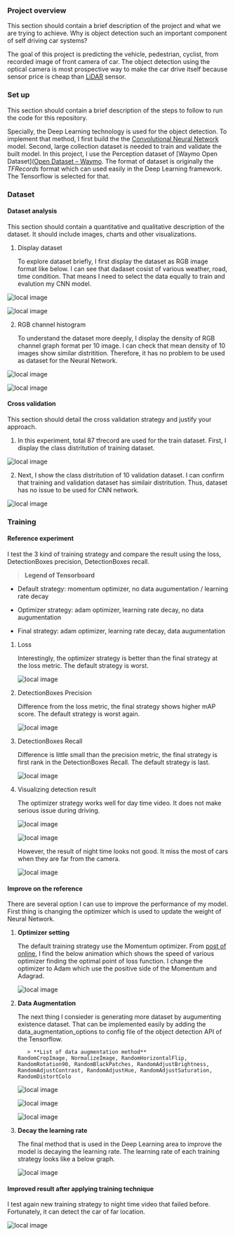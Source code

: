 ### Project overview

This section should contain a brief description of the project and what we are trying to achieve. Why is object detection such an important component of self driving car systems?

The goal of this project is predicting the vehicle, pedestrian, cyclist, from recorded image of front camera of car. The object detection using  the optical camera is most prospective way to make the car drive itself because sensor price is cheap than [LiDAR](https://velodynelidar.com/what-is-lidar/) sensor.

### Set up

This section should contain a brief description of the steps to follow to run the code for this repository.

Specially, the Deep Learning technology is used for the object detection. To implement that method, I first build the the [Convolutional Neural Network](https://en.wikipedia.org/wiki/Convolutional_neural_network) model. Second, large collection dataset is needed to train and validate the built model. In this project, I use  the Perception dataset of [Waymo Open Dataset]([Open Dataset – Waymo](https://waymo.com/open/). The format of dataset is originally the *TFRecords* format which can used easily in the Deep Learning framework. The Tensorflow is selected for that. 

### Dataset

#### Dataset analysis

This section should contain a quantitative and qualitative description of the dataset. It should include images, charts and other visualizations.

1. Display dataset
   
   To explore dataset briefly, I first display the dataset as RGB image format like below. I can see that dadaset cosist of various weather, road, time condition. That means I need to select the data equally to train and evalution my CNN model.

![local image](eda_pic/eda_pic_11.png)

![local image](eda_pic/eda_pic_12.png)

2. RGB channel histogram
   
   To understand the dataset more deeply, I display the density of RGB channel graph format per 10 image. I can check that mean density of 10 images show similar distritition. Therefore, it has no problem to be used as dataset for the Neural Network.

![local image](eda_pic/eda_pic_16.png)

![local image](eda_pic/eda_pic_18.png)

#### 

#### Cross validation

This section should detail the cross validation strategy and justify your approach.

1. In this experiment, total 87 tfrecord are used for the train dataset. First, I display the class distritution of training dataset. 

![local image](eda_pic/eda_pic_26.png)

2. Next, I show the class distritution of 10 validation dataset. I can confirm that training and validation dataset has similair distritution. Thus, dataset has no issue to be used for CNN network.

![local image](eda_pic/eda_pic_27.png)

### Training

#### Reference experiment

I test the 3 kind of training strategy and compare the result using the loss, DetectionBoxes precision, DetectionBoxes recall.


> **Legend of Tensorboard**
- Default strategy: momentum optimizer, no data augumentation / learning rate decay

- Optimizer strategy: adam optimizer, learning rate decay, no data augumentation

- Final strategy: adam optimizer, learning rate decay, data augumentation


1. Loss
   
   Interestingly, the optimizer strategy is better than the final strategy at the loss metric. The default strategy is worst.
   
   ![local image](training_strategy_pic/loss_graph.png)

2. DetectionBoxes Precision
   
   Difference from the loss metric, the final strategy shows higher mAP score. The default strategy is worst again.
   
   ![local image](training_strategy_pic/precision_graph.png)

3. DetectionBoxes Recall
   
   Difference is little small than the precision metric, the final strategy is first rank in the DetectionBoxes Recall. The default strategy is last.
   
   ![local image](training_strategy_pic/recall_graph.png)

4. Visualizing detection result 
   
   The optimizer strategy works well for day time video. It does not make serious issue during driving.
   
   ![local image](optimizer_video/animation_1.gif)
   
   ![local image](optimizer_video/animation_2.gif)
   
   However, the result of night time looks not good. It miss the most of cars when they are far from the camera.  
   
   ![local image](optimizer_video/animation_3.gif)

#### Improve on the reference

There are several option I can use to improve the performance of my model. First thing is changing the optimizer which is used to update the weight of Neural Network.

1. **Optimizer setting**
   
   The default training strategy use the Momentum optimizer. From [post of online](https://medium.com/@ramrajchandradevan/the-evolution-of-gradient-descend-optimization-algorithm-4106a6702d39), I find the below animation which shows the speed of various optimizer finding the optimal point of loss function. I change the optimizer to Adam which use the positive side of the Momentum and Adagrad.
   
   ![local image](training_strategy_pic/optimizer_difference.gif)

2. **Data Augmentation**
   
   The next thing I consieder is generating more dataset by augumenting existence dataset. That can be implemented easily by adding the data_augmentation_options to config file of the object detection API of the Tensorflow.
   
   ```
      > **List of data augmentation method**
   RandomCropImage, NormalizeImage, RandomHorizontalFlip, 
   RandomRotation90, RandomBlackPatches, RandomAdjustBrightness, 
   RandomAdjustContrast, RandomAdjustHue, RandomAdjustSaturation, 
   RandomDistortColo
   ```
   
   ![local image](aug_pic/aug_pic_1.png)
   
   ![local image](aug_pic/aug_pic_4.png)
   
   ![local image](aug_pic/aug_pic_5.png)

3. **Decay the learning rate**
   
   The final method that is used in the Deep Learning area to improve the model is decaying the learning rate. The learning rate of each training strategy looks like a below graph.
   
   ![local image](training_strategy_pic/lr_graph.png)

#### Improved result after applying training technique

I test again new training strategy to night time video that failed before. Fortunately, it can detect the car of far location.

![local image](final_video/animation_3.gif)

